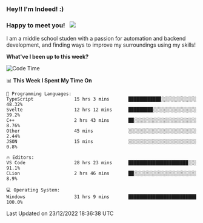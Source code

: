 ### Hey!! I'm Indeed! :) 

### Happy to meet you! &nbsp; ![](https://visitor-badge.glitch.me/badge?page_id=Indeedornot.Indeedornot)

I am a middle school studen with a passion for automation and backend development, and finding ways to improve my surroundings using my skills!

**What've I been up to this week?** 

<!--START_SECTION:waka-->
![Code Time](http://img.shields.io/badge/Code%20Time-791%20hrs%202%20mins-blue)

📊 **This Week I Spent My Time On** 

```text
💬 Programming Languages: 
TypeScript               15 hrs 3 mins       ████████████░░░░░░░░░░░░░   48.32% 
Svelte                   12 hrs 12 mins      █████████░░░░░░░░░░░░░░░░   39.2% 
C++                      2 hrs 43 mins       ██░░░░░░░░░░░░░░░░░░░░░░░   8.76% 
Other                    45 mins             ░░░░░░░░░░░░░░░░░░░░░░░░░   2.44% 
JSON                     15 mins             ░░░░░░░░░░░░░░░░░░░░░░░░░   0.8%

🔥 Editors: 
VS Code                  28 hrs 23 mins      ██████████████████████░░░   91.1% 
CLion                    2 hrs 46 mins       ██░░░░░░░░░░░░░░░░░░░░░░░   8.9%

💻 Operating System: 
Windows                  31 hrs 9 mins       █████████████████████████   100.0%

```


 Last Updated on 23/12/2022 18:36:38 UTC
<!--END_SECTION:waka-->
